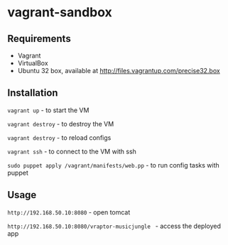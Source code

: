 # vagrant-sandbox

## Requirements

* Vagrant
* VirtualBox
* Ubuntu 32 box, available at http://files.vagrantup.com/precise32.box

## Installation

```vagrant up``` - to start the VM

```vagrant destroy``` - to destroy the VM

```vagrant destroy``` - to reload configs

```vagrant ssh``` - to connect to the VM with ssh

```sudo puppet apply /vagrant/manifests/web.pp``` - to run config tasks with puppet

## Usage

```http://192.168.50.10:8080``` - open tomcat

```http://192.168.50.10:8080/vraptor-musicjungle ``` - access the deployed app
